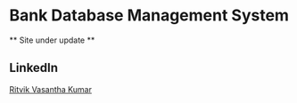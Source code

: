 # Bank Database Management System
** Site under update **

## LinkedIn
[Ritvik Vasantha Kumar](https://www.linkedin.com/in/ritvik-vk/)
